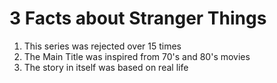# 3 Facts about Stranger Things
1. This series was rejected over 15 times
2. The Main Title was inspired from 70's and 80's movies
3. The story in itself was based on real life
